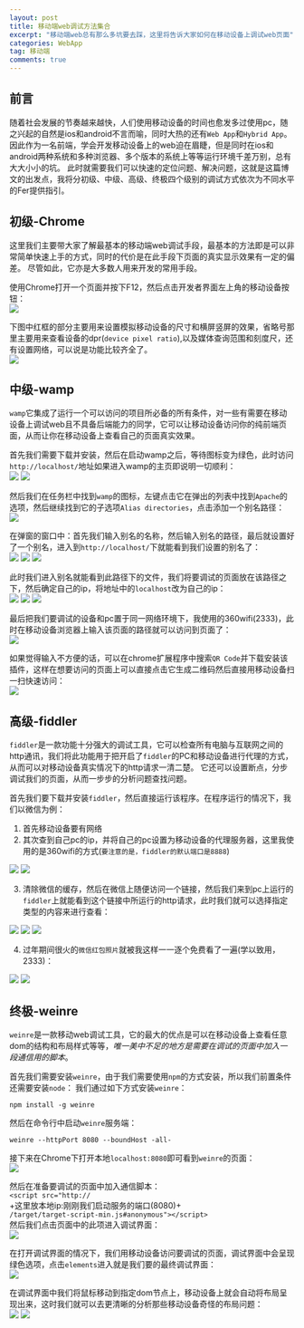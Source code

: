 ```yaml
---
layout: post
title: 移动端web调试方法集合
excerpt: "移动端web总有那么多坑要去踩，这里将告诉大家如何在移动设备上调试web页面"
categories: WebApp
tag: 移动端
comments: true
---
```


## 前言
随着社会发展的节奏越来越快，人们使用移动设备的时间也愈发多过使用pc，随之兴起的自然是ios和android不言而喻，同时大热的还有`Web App`和`Hybrid App`。
因此作为一名前端，学会开发移动设备上的web迫在眉睫，但是同时在ios和android两种系统和多种浏览器、多个版本的系统上等等运行环境千差万别，总有大大小小的坑。
此时就需要我们可以快速的定位问题、解决问题，这就是这篇博文的出发点，我将分初级、中级、高级、终极四个级别的调试方式依次为不同水平的Fer提供指引。

## 初级-Chrome
这里我们主要带大家了解最基本的移动端web调试手段，最基本的方法即是可以非常简单快速上手的方式，同时的代价是在此手段下页面的真实显示效果有一定的偏差。
尽管如此，它亦是大多数人用来开发的常用手段。  

使用Chrome打开一个页面并按下F12，然后点击开发者界面左上角的移动设备按钮：  
<img class="lazy" src="{{ site.loading }}" data-src="/img/webapp/1.png">

下图中红框的部分主要用来设置模拟移动设备的尺寸和横屏竖屏的效果，省略号那里主要用来查看设备的dpr(`device pixel ratio`),以及媒体查询范围和刻度尺，还有设置网络，可以说是功能比较齐全了。  
<img class="lazy" src="{{ site.loading }}" data-src="/img/webapp/2.png">

## 中级-wamp
`wamp`它集成了运行一个可以访问的项目所必备的所有条件，对一些有需要在移动设备上调试web且不具备后端能力的同学，它可以让移动设备访问你的纯前端页面，从而让你在移动设备上查看自己的页面真实效果。  

首先我们需要下载并安装，然后在启动wamp之后，等待图标变为绿色，此时访问`http://localhost/`地址如果进入wamp的主页即说明一切顺利：  
<img class="lazy" src="{{ site.loading }}" data-src="/img/webapp/3.png">
<img class="lazy" src="{{ site.loading }}" data-src="/img/webapp/4.png">

然后我们在任务栏中找到`wamp`的图标，左键点击它在弹出的列表中找到`Apache`的选项，然后继续找到它的子选项`Alias directories`，点击添加一个别名路径：  
<img class="lazy" src="{{ site.loading }}" data-src="/img/webapp/5.png">

在弹窗的窗口中：首先我们输入别名的名称，然后输入别名的路径，最后就设置好了一个别名，进入到`http://localhost/`下就能看到我们设置的别名了：  
<img class="lazy" src="{{ site.loading }}" data-src="/img/webapp/6.png">
<img class="lazy" src="{{ site.loading }}" data-src="/img/webapp/7.png">
<img class="lazy" src="{{ site.loading }}" data-src="/img/webapp/8.png">

此时我们进入别名就能看到此路径下的文件，我们将要调试的页面放在该路径之下，然后确定自己的ip，将地址中的`localhost`改为自己的ip：  
<img class="lazy" src="{{ site.loading }}" data-src="/img/webapp/9.png">
<img class="lazy" src="{{ site.loading }}" data-src="/img/webapp/10.png">
<img class="lazy" src="{{ site.loading }}" data-src="/img/webapp/11.png">

最后把我们要调试的设备和pc置于同一网络环境下，我使用的360wifi(2333)，此时在移动设备浏览器上输入该页面的路径就可以访问到页面了：  
<img class="lazy" src="{{ site.loading }}" data-src="/img/webapp/12.jpg">

如果觉得输入不方便的话，可以在chrome扩展程序中搜索`QR Code`并下载安装该插件，这样在想要访问的页面上可以直接点击它生成二维码然后直接用移动设备扫一扫快速访问：  
<img class="lazy" src="{{ site.loading }}" data-src="/img/webapp/13.png">

## 高级-fiddler
`fiddler`是一款功能十分强大的调试工具，它可以检查所有电脑与互联网之间的http通讯，我们将此功能用于把开启了`fiddler`的PC和移动设备进行代理的方式，从而可以对移动设备真实情况下的http请求一清二楚。
它还可以设置断点，分步调试我们的页面，从而一步步的分析问题查找问题。

首先我们要下载并安装`fiddler`，然后直接运行该程序。在程序运行的情况下，我们以微信为例：  

1. 首先移动设备要有网络  
2. 其次查到自己pc的ip，并将自己的pc设置为移动设备的代理服务器，这里我使用的是360wifi的方式(`要注意的是，fiddler的默认端口是8888`)  
<img class="lazy" src="{{ site.loading }}" data-src="/img/webapp/10.png">
<img class="lazy" src="{{ site.loading }}" data-src="/img/webapp/14.jpg">

3. 清除微信的缓存，然后在微信上随便访问一个链接，然后我们来到pc上运行的`fiddler`上就能看到这个链接中所运行的http请求，此时我们就可以选择指定类型的内容来进行查看：  
<img class="lazy" src="{{ site.loading }}" data-src="/img/webapp/15.jpg">
<img class="lazy" src="{{ site.loading }}" data-src="/img/webapp/16.jpg">
<img class="lazy" src="{{ site.loading }}" data-src="/img/webapp/17.png">

4. 过年期间很火的`微信红包照片`就被我这样一一逐个免费看了一遍(学以致用，2333)：  
<img class="lazy" src="{{ site.loading }}" data-src="/img/webapp/18.jpg">
<img class="lazy" src="{{ site.loading }}" data-src="/img/webapp/19.jpg">

## 终极-weinre
`weinre`是一款移动web调试工具，它的最大的优点是可以在移动设备上查看任意dom的结构和布局样式等等，*唯一美中不足的地方是需要在调试的页面中加入一段通信用的脚本*。  

首先我们需要安装`weinre`，由于我们需要使用`npm`的方式安装，所以我们前置条件还需要安装`node`：
我们通过如下方式安装`weinre`：  
```  
npm install -g weinre
```  
然后在命令行中启动`weinre`服务端：  
```  
weinre --httpPort 8080 --boundHost -all-
```  
接下来在Chrome下打开本地`localhost:8080`即可看到`weinre`的页面：  
<img class="lazy" src="{{ site.loading }}" data-src="/img/webapp/20.png">  

然后在准备要调试的页面中加入通信脚本：  
`<script src="http://`  
+这里放本地ip:刚刚我们启动服务的端口(8080)+  
`/target/target-script-min.js#anonymous"></script>`  
然后我们点击页面中的此项进入调试界面：  
<img class="lazy" src="{{ site.loading }}" data-src="/img/webapp/21.png">  

在打开调试界面的情况下，我们用移动设备访问要调试的页面，调试界面中会呈现绿色选项，点击`elements`进入就是我们要的最终调试界面：  
<img class="lazy" src="{{ site.loading }}" data-src="/img/webapp/22.png">  

在调试界面中我们将鼠标移动到指定dom节点上，移动设备上就会自动将布局呈现出来，这时我们就可以去更清晰的分析那些移动设备奇怪的布局问题：  
<img class="lazy" src="{{ site.loading }}" data-src="/img/webapp/23.png">
<img class="lazy" src="{{ site.loading }}" data-src="/img/webapp/24.png">